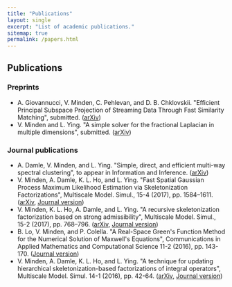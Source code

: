```yaml
---
title: "Publications"
layout: single
excerpt: "List of academic publications."
sitemap: true
permalink: /papers.html
---
```



## Publications

### Preprints
- A. Giovannucci, V. Minden, C. Pehlevan, and D. B. Chklovskii. "Efficient Principal Subspace Projection of Streaming Data Through Fast Similarity Matching", submitted. ([arXiv](http://arxiv.org/abs/1808.02083))
- V. Minden and L. Ying.  "A simple solver for the fractional Laplacian in multiple dimensions", submitted. ([arXiv](https://arxiv.org/abs/1802.03770))

### Journal publications
- A. Damle, V. Minden, and L. Ying.  "Simple, direct, and efficient multi-way spectral clustering", to appear in Information and Inference. ([arXiv](https://arxiv.org/abs/1609.08251))
- V. Minden, A. Damle, K. L. Ho, and L. Ying.  "Fast Spatial Gaussian Process Maximum Likelihood Estimation via Skeletonization Factorizations", Multiscale Model. Simul., 15-4 (2017), pp. 1584–1611. ([arXiv](https://arxiv.org/abs/1603.08057), [Journal version](https://doi.org/10.1137/17M1116477))
- V. Minden, K. L. Ho, A. Damle, and L. Ying.  "A recursive skeletonization factorization based on strong admissibility", Multiscale Model. Simul., 15-2 (2017), pp. 768–796. ([arXiv](https://arxiv.org/abs/1609.08130), [Journal version](http://dx.doi.org/10.1137/16M1095949))
- B. Lo, V. Minden, and P. Colella. "A Real-Space Green's Function Method for the Numerical Solution of Maxwell's Equations", Communications in Applied Mathematics and Computational Science 11-2 (2016), pp. 143-170. ([Journal version](https://doi.org/10.2140/camcos.2016.11.143))
- V. Minden, A. Damle, K. L. Ho, and L. Ying. "A technique for updating hierarchical skeletonization-based factorizations of integral operators", Multiscale Model. Simul. 14-1 (2016), pp. 42-64. ([arXiv](https://arxiv.org/abs/1411.5706), [Journal version](http://dx.doi.org/10.1137/15M1024500))
